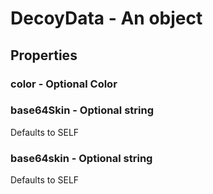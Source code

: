 

# DecoyData - An object



## Properties



### color - Optional Color



### base64Skin - Optional string



Defaults to SELF



### base64skin - Optional string



Defaults to SELF

